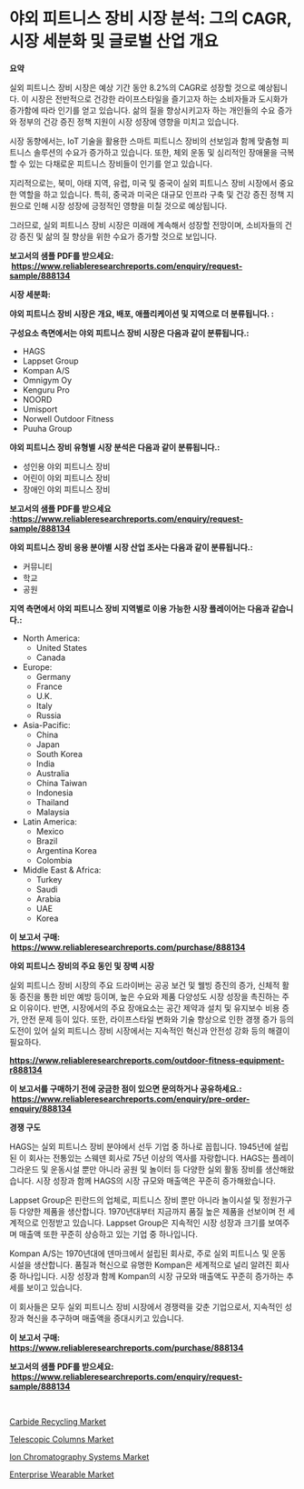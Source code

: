 <p><h1>야외 피트니스 장비 시장 분석: 그의 CAGR, 시장 세분화 및 글로벌 산업 개요</h1></p><p><strong>요약</strong></p>
<p><p>실외 피트니스 장비 시장은 예상 기간 동안 8.2%의 CAGR로 성장할 것으로 예상됩니다. 이 시장은 전반적으로 건강한 라이프스타일을 즐기고자 하는 소비자들과 도시화가 증가함에 따라 인기를 얻고 있습니다. 삶의 질을 향상시키고자 하는 개인들의 수요 증가와 정부의 건강 증진 정책 지원이 시장 성장에 영향을 미치고 있습니다.</p><p>시장 동향에서는, IoT 기술을 활용한 스마트 피트니스 장비의 선보임과 함께 맞춤형 피트니스 솔루션의 수요가 증가하고 있습니다. 또한, 체외 운동 및 심리적인 장애물을 극복할 수 있는 다채로운 피트니스 장비들이 인기를 얻고 있습니다.</p><p>지리적으로는, 북미, 아태 지역, 유럽, 미국 및 중국이 실외 피트니스 장비 시장에서 중요한 역할을 하고 있습니다. 특히, 중국과 미국은 대규모 인프라 구축 및 건강 증진 정책 지원으로 인해 시장 성장에 긍정적인 영향을 미칠 것으로 예상됩니다.</p><p>그러므로, 실외 피트니스 장비 시장은 미래에 계속해서 성장할 전망이며, 소비자들의 건강 증진 및 삶의 질 향상을 위한 수요가 증가할 것으로 보입니다.</p></p>
<p><strong>보고서의 샘플 PDF를 받으세요: &nbsp;<a href="https://www.reliableresearchreports.com/enquiry/request-sample/888134">https://www.reliableresearchreports.com/enquiry/request-sample/888134</a></strong></p>
<p><strong>시장 세분화:</strong></p>
<p><strong> 야외 피트니스 장비 시장은 개요, 배포, 애플리케이션 및 지역으로 더 분류됩니다. :</strong></p>
<p><strong>구성요소 측면에서는 야외 피트니스 장비 시장은 다음과 같이 분류됩니다.:</strong></p>
<p><ul><li>HAGS</li><li>Lappset Group</li><li>Kompan A/S</li><li>Omnigym Oy</li><li>Kenguru Pro</li><li>NOORD</li><li>Umisport</li><li>Norwell Outdoor Fitness</li><li>Puuha Group</li></ul></p>
<p><strong> 야외 피트니스 장비 유형별 시장 분석은 다음과 같이 분류됩니다.:</strong></p>
<p><ul><li>성인용 야외 피트니스 장비</li><li>어린이 야외 피트니스 장비</li><li>장애인 야외 피트니스 장비</li></ul></p>
<p><strong>보고서의 샘플 PDF를 받으세요 :<a href="https://www.reliableresearchreports.com/enquiry/request-sample/888134">https://www.reliableresearchreports.com/enquiry/request-sample/888134</a></strong></p>
<p><strong> 야외 피트니스 장비 응용 분야별 시장 산업 조사는 다음과 같이 분류됩니다.:</strong></p>
<p><ul><li>커뮤니티</li><li>학교</li><li>공원</li></ul></p>
<p><strong>지역 측면에서 야외 피트니스 장비 지역별로 이용 가능한 시장 플레이어는 다음과 같습니다.:</strong></p>
<p><ul>
    <li>
        North America:
        <ul>
            <li>United States</li>
            <li>Canada</li>
        </ul>
    </li>
    <li>
        Europe:
        <ul>
            <li>Germany</li>
            <li>France</li>
            <li>U.K.</li>
            <li>Italy</li>
            <li>Russia</li>
        </ul>
    </li>
    <li>
        Asia-Pacific:
        <ul>
            <li>China</li>
            <li>Japan</li>
            <li>South Korea</li>
            <li>India</li>
            <li>Australia</li>
            <li>China Taiwan</li>
            <li>Indonesia</li>
            <li>Thailand</li>
            <li>Malaysia</li>
        </ul>
    </li>
    <li>
        Latin America:
        <ul>
            <li>Mexico</li>
            <li>Brazil</li>
            <li>Argentina Korea</li>
            <li>Colombia</li>
        </ul>
    </li>
    <li>
        Middle East & Africa:
        <ul>
            <li>Turkey</li>
            <li>Saudi</li>
            <li>Arabia</li>
            <li>UAE</li>
            <li>Korea</li>
        </ul>
    </li>
    </ul></p>
<p><strong>이 보고서 구매: &nbsp;<a href="https://www.reliableresearchreports.com/purchase/888134">https://www.reliableresearchreports.com/purchase/888134</a></strong></p>
<p><strong>야외 피트니스 장비의 주요 동인 및 장벽 시장</strong></p>
<p><p>실외 피트니스 장비 시장의 주요 드라이버는 공공 보건 및 웰빙 증진의 증가, 신체적 활동 증진을 통한 비만 예방 등이며, 높은 수요와 제품 다양성도 시장 성장을 촉진하는 주요 이유이다. 반면, 시장에서의 주요 장애요소는 공간 제약과 설치 및 유지보수 비용 증가, 안전 문제 등이 있다. 또한, 라이프스타일 변화와 기술 향상으로 인한 경쟁 증가 등의 도전이 있어 실외 피트니스 장비 시장에서는 지속적인 혁신과 안전성 강화 등의 해결이 필요하다.</p></p>
<p><strong><a href="https://www.reliableresearchreports.com/outdoor-fitness-equipment-r888134">https://www.reliableresearchreports.com/outdoor-fitness-equipment-r888134</a></strong></p>
<p><strong>이 보고서를 구매하기 전에 궁금한 점이 있으면 문의하거나 공유하세요.: &nbsp;<a href="https://www.reliableresearchreports.com/enquiry/pre-order-enquiry/888134">https://www.reliableresearchreports.com/enquiry/pre-order-enquiry/888134</a></strong></p>
<p><strong>경쟁 구도</strong></p>
<p><p>HAGS는 실외 피트니스 장비 분야에서 선두 기업 중 하나로 꼽힙니다. 1945년에 설립된 이 회사는 전통있는 스웨덴 회사로 75년 이상의 역사를 자랑합니다. HAGS는 플레이그라운드 및 운동시설 뿐만 아니라 공원 및 놀이터 등 다양한 실외 활동 장비를 생산해왔습니다. 시장 성장과 함께 HAGS의 시장 규모와 매출액은 꾸준히 증가해왔습니다.</p><p>Lappset Group은 핀란드의 업체로, 피트니스 장비 뿐만 아니라 놀이시설 및 정원가구 등 다양한 제품을 생산합니다. 1970년대부터 지금까지 품질 높은 제품을 선보이며 전 세계적으로 인정받고 있습니다. Lappset Group은 지속적인 시장 성장과 크기를 보여주며 매출액 또한 꾸준히 상승하고 있는 기업 중 하나입니다.</p><p>Kompan A/S는 1970년대에 덴마크에서 설립된 회사로, 주로 실외 피트니스 및 운동 시설을 생산합니다. 품질과 혁신으로 유명한 Kompan은 세계적으로 널리 알려진 회사 중 하나입니다. 시장 성장과 함께 Kompan의 시장 규모와 매출액도 꾸준히 증가하는 추세를 보이고 있습니다.</p><p>이 회사들은 모두 실외 피트니스 장비 시장에서 경쟁력을 갖춘 기업으로서, 지속적인 성장과 혁신을 추구하며 매출액을 증대시키고 있습니다.</p></p>
<p><strong>이 보고서 구매: &nbsp; <a href="https://www.reliableresearchreports.com/purchase/888134">https://www.reliableresearchreports.com/purchase/888134</a></strong></p>
<p><strong>보고서의 샘플 PDF를 받으세요: &nbsp;<a href="https://www.reliableresearchreports.com/enquiry/request-sample/888134">https://www.reliableresearchreports.com/enquiry/request-sample/888134</a></strong><strong></strong></p>
<p>&nbsp;</p>
<p><p><a href="https://www.linkedin.com/pulse/carbide-recycling-market-insights-cagr-trends-growth-strategies-5blie?trackingId=XZxzIGaMzeAnGbrPbalzeA%3D%3D">Carbide Recycling Market</a></p><p><a href="https://github.com/guneycigdem35/Market-Research-Report-List-2/blob/main/telescopic-columns-market.md">Telescopic Columns Market</a></p><p><a href="https://github.com/biheemgalvinlouises6hokrh3h/Market-Research-Report-List-2/blob/main/ion-chromatography-systems-market.md">Ion Chromatography Systems Market</a></p><p><a href="https://www.linkedin.com/pulse/enterprise-wearable-market-competitive-analysis-trends-3i4ve?trackingId=LZq11fYKZQhSipb5so%2FdRw%3D%3D">Enterprise Wearable Market</a></p></p>